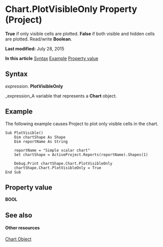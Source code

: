 
# Chart.PlotVisibleOnly Property (Project)
 **True** if only visible cells are plotted. **False** if both visible and hidden cells are plotted. Read/write **Boolean**.

 **Last modified:** July 28, 2015

 **In this article**
 [Syntax](#sectionSection0)
 [Example](#sectionSection1)
 [Property value](#sectionSection2)


## Syntax
<a name="sectionSection0"> </a>

 _expression_. **PlotVisibleOnly**

 _expression_A variable that represents a  **Chart** object.


## Example
<a name="sectionSection1"> </a>

The following example causes Project to plot only visible cells in the chart.


```
Sub PlotVisible()
    Dim chartShape As Shape
    Dim reportName As String
    
    reportName = "Simple scalar chart"
    Set chartShape = ActiveProject.Reports(reportName).Shapes(1)
    
    Debug.Print chartShape.Chart.PlotVisibleOnly
    chartShape.Chart.PlotVisibleOnly = True
End Sub
```


## Property value
<a name="sectionSection2"> </a>

 **BOOL**


## See also
<a name="sectionSection2"> </a>


#### Other resources


 [Chart Object](810d4ec1-69d2-c432-b9da-57042b783b85.md)
